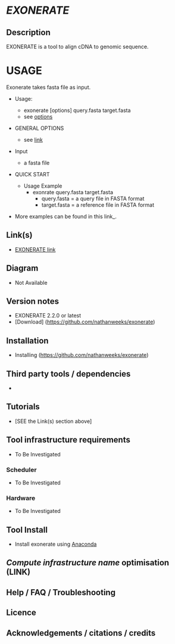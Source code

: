 # *EXONERATE*

## Description
EXONERATE is a tool to align cDNA to genomic sequence.

# USAGE
Exonerate takes fasta file as input.

* Usage:
  * exonerate [options] query.fasta target.fasta
  * see [options](https://www.ebi.ac.uk/about/vertebrate-genomics/software/exonerate-manual)

* GENERAL OPTIONS
	* see [link](https://www.ebi.ac.uk/about/vertebrate-genomics/software/exonerate-manual)


* Input  
  * a fasta file
* QUICK START 
  * Usage Example
  	* exonrate query.fasta target.fasta
		* query.fasta  = a query file in FASTA format
		* target.fasta = a reference file in FASTA format

- More examples can be found in this link_.


## Link(s)
  * [EXONERATE link](https://www.ebi.ac.uk/about/vertebrate-genomics/software/exonerate-manual)


## Diagram
   * Not Available

## Version notes
   * EXONERATE 2.2.0 or latest
   * [Download] (https://github.com/nathanweeks/exonerate)

## Installation
   * Installing (https://github.com/nathanweeks/exonerate)

## Third party tools / dependencies
   * 

## Tutorials
   * [SEE the Link(s) section above]

## Tool infrastructure requirements
   * To Be Investigated

### Scheduler
   * To Be Investigated

### Hardware
   * To Be Investigated

## Tool Install
   * Install exonerate using [Anaconda](https://anaconda.org/bioconda/exonerate)

## *Compute infrastructure name* optimisation (**LINK**)

## Help / FAQ / Troubleshooting

## Licence

## Acknowledgements / citations / credits
